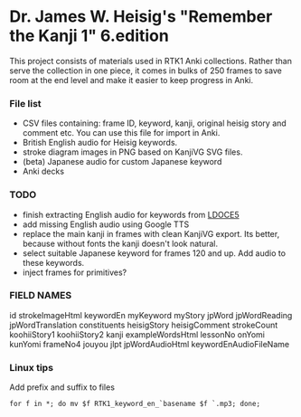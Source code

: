# Dr. James W. Heisig's "Remember the Kanji 1" 6.edition

This project consists of materials used in RTK1 Anki collections. 
Rather than serve the collection in one piece, it comes in bulks of 250 frames to save room at the end level and make it easier to keep progress in Anki.

### File list

- CSV files containing: frame ID, keyword, kanji, original heisig story and comment etc. You can use this file for import in Anki.
- British English audio for Heisig keywords.
- stroke diagram images in PNG based on KanjiVG SVG files.
- (beta) Japanese audio for custom Japanese keyword
- Anki decks


### TODO

- finish extracting English audio for keywords from [LDOCE5](https://github.com/ciscorn/ldoce5viewer)
- add missing English audio using Google TTS
- replace the main kanji in frames with clean KanjiVG export. Its better, because without fonts the kanji doesn't look natural.
- select suitable Japanese keyword for frames 120 and up. Add audio to these keywords.
- inject frames for primitives?


### FIELD NAMES

id
strokeImageHtml
keywordEn
myKeyword
myStory
jpWord
jpWordReading
jpWordTranslation
constituents
heisigStory
heisigComment
strokeCount
koohiiStory1
koohiiStory2
kanji
exampleWordsHtml
lessonNo
onYomi
kunYomi
frameNo4
jouyou
jlpt
jpWordAudioHtml
keywordEnAudioFileName

### Linux tips
Add prefix and suffix to files

    for f in *; do mv $f RTK1_keyword_en_`basename $f `.mp3; done;
